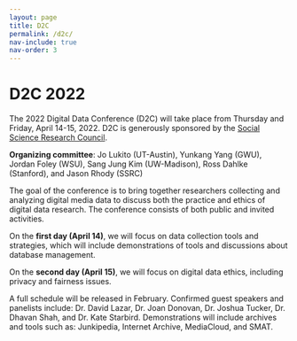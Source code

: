 ```yaml
---
layout: page
title: D2C
permalink: /d2c/
nav-include: true
nav-order: 3
---
```


# D2C 2022

The 2022 Digital Data Conference (D2C) will take place from Thursday and Friday, April 14-15, 2022. D2C is generously sponsored by the [Social Science Research Council](https://www.ssrc.org/).

**Organizing committee**: Jo Lukito (UT-Austin), Yunkang Yang (GWU), Jordan Foley (WSU), Sang Jung Kim (UW-Madison), Ross Dahlke (Stanford), and Jason Rhody (SSRC)

The goal of the conference is to bring together researchers collecting and analyzing digital media data to discuss both the practice and ethics of digital data research. The conference consists of both public and invited activities.  

On the **first day (April 14)**, we will focus on data collection tools and strategies, which will include demonstrations of tools and discussions about database management.  

On the **second day (April 15)**, we will focus on digital data ethics, including privacy and fairness issues.  

A full schedule will be released in February. Confirmed guest speakers and panelists include: Dr. David Lazar, Dr. Joan Donovan, Dr. Joshua Tucker, Dr. Dhavan Shah, and Dr. Kate Starbird. Demonstrations will include archives and tools such as: Junkipedia, Internet Archive, MediaCloud, and SMAT.